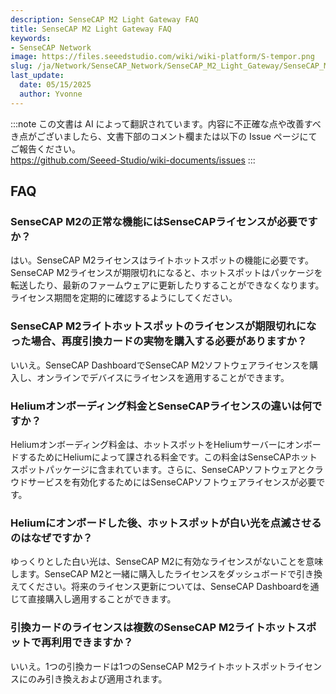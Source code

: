 ```yaml
---
description: SenseCAP M2 Light Gateway FAQ
title: SenseCAP M2 Light Gateway FAQ
keywords:
- SenseCAP Network
image: https://files.seeedstudio.com/wiki/wiki-platform/S-tempor.png
slug: /ja/Network/SenseCAP_Network/SenseCAP_M2_Light_Gateway/SenseCAP_M2_Light_Gateway_FAQ
last_update:
  date: 05/15/2025
  author: Yvonne
---
```

:::note
この文書は AI によって翻訳されています。内容に不正確な点や改善すべき点がございましたら、文書下部のコメント欄または以下の Issue ページにてご報告ください。  
https://github.com/Seeed-Studio/wiki-documents/issues
:::

## FAQ

### SenseCAP M2の正常な機能にはSenseCAPライセンスが必要ですか？

はい。SenseCAP M2ライセンスはライトホットスポットの機能に必要です。SenseCAP M2ライセンスが期限切れになると、ホットスポットはパッケージを転送したり、最新のファームウェアに更新したりすることができなくなります。ライセンス期間を定期的に確認するようにしてください。

### SenseCAP M2ライトホットスポットのライセンスが期限切れになった場合、再度引換カードの実物を購入する必要がありますか？

いいえ。SenseCAP DashboardでSenseCAP M2ソフトウェアライセンスを購入し、オンラインでデバイスにライセンスを適用することができます。

### Heliumオンボーディング料金とSenseCAPライセンスの違いは何ですか？

Heliumオンボーディング料金は、ホットスポットをHeliumサーバーにオンボードするためにHeliumによって課される料金です。この料金はSenseCAPホットスポットパッケージに含まれています。さらに、SenseCAPソフトウェアとクラウドサービスを有効化するためにはSenseCAPソフトウェアライセンスが必要です。

### Heliumにオンボードした後、ホットスポットが白い光を点滅させるのはなぜですか？

ゆっくりとした白い光は、SenseCAP M2に有効なライセンスがないことを意味します。SenseCAP M2と一緒に購入したライセンスをダッシュボードで引き換えてください。将来のライセンス更新については、SenseCAP Dashboardを通じて直接購入し適用することができます。

### 引換カードのライセンスは複数のSenseCAP M2ライトホットスポットで再利用できますか？

いいえ。1つの引換カードは1つのSenseCAP M2ライトホットスポットライセンスにのみ引き換えおよび適用されます。